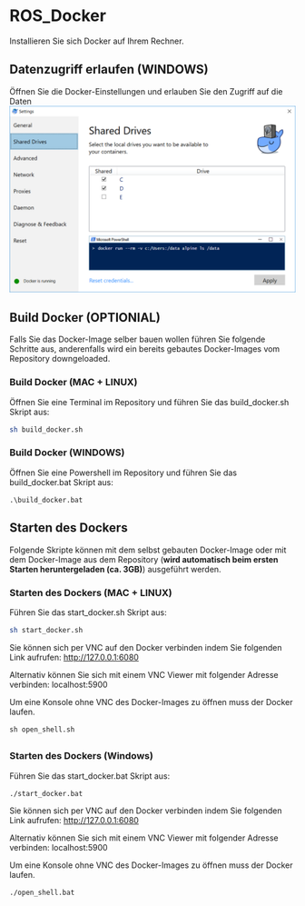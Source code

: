 # ROS_Docker
Installieren Sie sich Docker auf Ihrem Rechner. 

## Datenzugriff erlaufen (WINDOWS)
Öffnen Sie die Docker-Einstellungen und erlauben Sie den Zugriff auf die Daten
![](img/img.png)


## Build Docker (OPTIONIAL)
Falls Sie das Docker-Image selber bauen wollen führen Sie folgende Schritte aus, anderenfalls wird ein bereits gebautes Docker-Images vom Repository downgeloaded.
### Build Docker (MAC + LINUX)
Öffnen Sie eine Terminal im Repository und führen Sie das build_docker.sh Skript aus:
```bash
sh build_docker.sh
```

### Build Docker (WINDOWS)
Öffnen Sie eine Powershell im Repository und führen Sie das build_docker.bat Skript aus:
```
.\build_docker.bat
```

## Starten des Dockers
Folgende Skripte können mit dem selbst gebauten Docker-Image oder mit dem Docker-Image aus dem Repository (**wird automatisch beim ersten Starten heruntergeladen (ca. 3GB)**) ausgeführt werden.

### Starten des Dockers (MAC + LINUX)

Führen Sie das start_docker.sh Skript aus:
```bash
sh start_docker.sh
```

Sie können sich per VNC auf den Docker verbinden indem Sie folgenden Link aufrufen:
http://127.0.0.1:6080

Alternativ können Sie sich mit einem VNC Viewer mit folgender Adresse verbinden:
localhost:5900

Um eine Konsole ohne VNC des Docker-Images zu öffnen muss der Docker laufen.
```
sh open_shell.sh
```
##
### Starten des Dockers (Windows)

Führen Sie das start_docker.bat Skript aus:
```
./start_docker.bat
```

Sie können sich per VNC auf den Docker verbinden indem Sie folgenden Link aufrufen:
http://127.0.0.1:6080

Alternativ können Sie sich mit einem VNC Viewer mit folgender Adresse verbinden:
localhost:5900

Um eine Konsole ohne VNC des Docker-Images zu öffnen muss der Docker laufen.
```
./open_shell.bat
```


